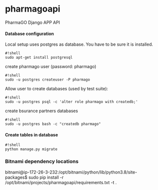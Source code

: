 # pharmagoapi
PharmaGO Django APP API

#### Database configuration ####

Local setup uses postgres as database. You have to be sure it is
installed.

```
#!shell
sudo apt-get install postgresql
```

create pharmago user (password: pharmago)

```
#!shell
sudo -u postgres createuser -P pharmago
```

Allow user to create databases (used by test suite):
```
#!shell
sudo -u postgres psql -c 'alter role pharmago with createdb;'
```

create bsurance partners databases

```
#!shell
sudo -u postgres bash -c "createdb pharmago"
```

#### Create tables in database ####

```
#!shell
python manage.py migrate
```


### Bitnami dependency locations

bitnami@ip-172-26-3-232:/opt/bitnami/python/lib/python3.8/site-packages$ 
sudo pip install -r /opt/bitnami/projects/pharmagoapi/requirements.txt -t .